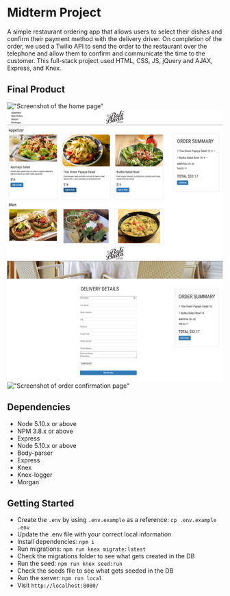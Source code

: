 # Midterm Project

A simple restaurant ordering app that allows users to select their dishes and confirm their payment method with the delivery driver. On completion of the order, we used a Twilio API to send the order to the restaurant over the telephone and allow them to confirm and communicate the time to the customer. This full-stack project used HTML, CSS, JS, jQuery and AJAX, Express, and Knex.

## Final Product 

!["Screenshot of the home page"](https://github.com/Phlegz/lighthouse-midterm-project/blob/final/public/images/home.png)
!["Screenshot of the menu"](https://github.com/Phlegz/lighthouse-midterm-project/blob/final/public/images/menu.png)
!["Screenshot of customer form"](https://github.com/Phlegz/lighthouse-midterm-project/blob/final/public/images/orderform.png)
!["Screenshot of order confirmation page"](https://github.com/Phlegz/lighthouse-midterm-project/blob/final/public/images/confirmation-form.png)

## Dependencies

-   Node 5.10.x or above
-   NPM 3.8.x or above
-   Express
-   Node 5.10.x or above
-   Body-parser
-   Express
-   Knex
-   Knex-logger
-   Morgan


## Getting Started

-   Create the `.env` by using `.env.example` as a reference: `cp .env.example .env`
-   Update the .env file with your correct local information
-   Install dependencies: `npm i`
-   Run migrations: `npm run knex migrate:latest`
-   Check the migrations folder to see what gets created in the DB
-   Run the seed: `npm run knex seed:run`
-   Check the seeds file to see what gets seeded in the DB
-   Run the server: `npm run local`
-   Visit `http://localhost:8080/`

